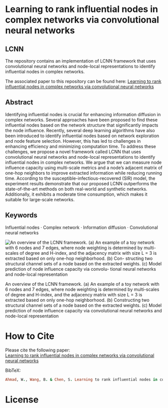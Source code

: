# Learning to rank influential nodes in complex networks via convolutional neural networks
 
## LCNN
 
The repository contains an implementation of LCNN framework that uses convolutional neural networks and node-local representations to identify influential nodes in complex networks.

The associated paper to this repository can be found here:
<a href="https://rdcu.be/dAfVw" > Learning to rank influential nodes in complex networks via convolutional neural networks </a> 

## Abstract
Identifying influential nodes is crucial for enhancing information diffusion in complex networks. Several approaches have
been proposed to find these influential nodes based on the network structure that significantly impacts the node influence.
Recently, several deep learning algorithms have also been introduced to identify influential nodes based on network exploration
and node feature selection. However, this has led to challenges in enhancing efficiency and minimizing computation time. To
address these challenges, we propose a novel framework called LCNN that uses convolutional neural networks and node-local
representations to identify influential nodes in complex networks. We argue that we can measure node influence capacity
using multi-scale metrics and a node’s adjacent matrix of one-hop neighbors to improve extracted information while reducing
running time. According to the susceptible-infectious-recovered (SIR) model, the experiment results demonstrate that our
proposed LCNN outperforms the state-of-the-art methods on both real-world and synthetic networks. Additionally, it exhibits
a moderate time consumption, which makes it suitable for large-scale networks.


## Keywords
 Influential nodes · Complex network · Information diffusion · Convolutional neural networks
 
 
![An overview of the LCNN framework. (a) An example of a toy
network with 6 nodes and 7 edges, where node weighting is determined
by multi-scales of degree and H-index, and the adjacency matrix with
size L = 3 is extracted based on only one-hop neighborhood. (b) Con-
structing two structural channel sets of a node based on the extracted
weights. (c) Model prediction of node influence capacity via convolu-
tional neural networks and node-local representation](https://github.com/User2021-ai/LCNN/blob/main/LCNN%20framework%20.svg)

An overview of the LCNN framework. (a) An example of a toy network with 6 nodes and 7 edges, where node weighting is determined by multi-scales of degree and H-index, and the adjacency matrix with size L = 3 is extracted based on only one-hop neighborhood. (b) Constructing two structural channel sets of a node based on the extracted weights. (c) Model prediction of node influence capacity via convolutional neural networks and node-local representation


# How to Cite
Please cite the following paper:<br>
<a href="https://rdcu.be/dAfVw" > Learning to rank influential nodes in complex networks via convolutional neural networks </a> 
 

BibTeX:

 ```ruby
Ahmad, W., Wang, B. & Chen, S. Learning to rank influential nodes in complex networks via convolutional neural networks. Appl Intell (2024). https://doi.org/10.1007/s10489-024-05336-x

```

 # License

 
 
 
 
 



